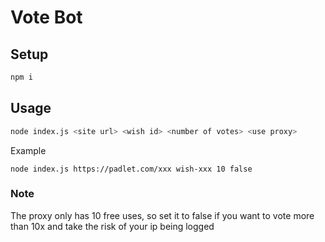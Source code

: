 # Vote Bot

## Setup

```sh
npm i
```

## Usage

```sh
node index.js <site url> <wish id> <number of votes> <use proxy>
```

Example

```
node index.js https://padlet.com/xxx wish-xxx 10 false
```

### Note

The proxy only has 10 free uses, so set it to false if you want to vote more than 10x and take the risk of your ip being logged
